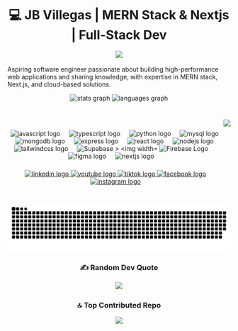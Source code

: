 <h1 align="center">💻 JB Villegas | MERN Stack & Nextjs | Full-Stack Dev</h1>
<p align="center">
  <a href="https://visitorbadge.io/status?path=johnbhd">
    <img src="https://api.visitorbadge.io/api/visitors?path=johnbhd&label=viewer&labelColor=%23697689&countColor=%23d9e3f0"/>
  </a>
</p>



Aspiring software engineer passionate about building high-performance web applications and sharing knowledge, with expertise in MERN stack, Next.js, and cloud-based solutions.

<div align="center">
  <img src="https://github-readme-stats.vercel.app/api?username=johnbhd&hide_title=false&hide_rank=false&show_icons=true&include_all_commits=true&count_private=true&disable_animations=false&theme=dracula&locale=en&hide_border=false" height="150" alt="stats graph"  />
  <img src="https://github-readme-stats.vercel.app/api/top-langs?username=johnbhd&locale=en&hide_title=false&layout=compact&card_width=320&langs_count=5&theme=dracula&hide_border=false" height="150" alt="languages graph"  />
</div>

###

<br clear="both">

<img align="right" height="150" src="https://media.giphy.com/media/qgQUggAC3Pfv687qPC/giphy.gif?cid=790b7611cya34av1rhkt594nt0dudl8e02c140wl8t8tg1y8&ep=v1_gifs_search&rid=giphy.gif&ct=g"  />

###

<div align="center" style="margin-right: 20px;">
  <img src="https://cdn.jsdelivr.net/gh/devicons/devicon/icons/javascript/javascript-original.svg" height="30" alt="javascript logo"  />
  <img width="12" />
  <img src="https://cdn.jsdelivr.net/gh/devicons/devicon/icons/typescript/typescript-original.svg" height="30" alt="typescript logo"  />
  <img width="12" />
  <img src="https://cdn.jsdelivr.net/gh/devicons/devicon/icons/python/python-original.svg" height="30" alt="python logo"  />
  <img width="12" />
  <img src="https://cdn.jsdelivr.net/gh/devicons/devicon/icons/mysql/mysql-original.svg" height="30" alt="mysql logo"  />
  <img width="12" />
  <img src="https://cdn.jsdelivr.net/gh/devicons/devicon/icons/mongodb/mongodb-original.svg" height="30" alt="mongodb logo"  />
  <img width="12" />
  <img src="https://cdn.jsdelivr.net/gh/devicons/devicon/icons/express/express-original.svg" height="30" alt="express logo" />
  <img width="12" />
  <img src="https://cdn.jsdelivr.net/gh/devicons/devicon/icons/react/react-original.svg" height="30" alt="react logo"  />
  <img width="12" />
  <img src="https://cdn.jsdelivr.net/gh/devicons/devicon/icons/nodejs/nodejs-original.svg" height="30" alt="nodejs logo"  />
  <img width="12" />
  <img src="https://cdn.jsdelivr.net/gh/devicons/devicon/icons/tailwindcss/tailwindcss-original-wordmark.svg" height="30" alt="tailwindcss logo"  />
  <img width="12" />
 <img src="https://cdn.jsdelivr.net/gh/devicons/devicon/icons/supabase/supabase-original.svg" height="30" alt="Supabase  >
  <img width="12" />
  <img src="https://cdn.jsdelivr.net/gh/devicons/devicon/icons/firebase/firebase-plain.svg" height="30" alt="Firebase Logo" >
  <img width="12" />
  <img src="https://cdn.jsdelivr.net/gh/devicons/devicon/icons/figma/figma-original.svg" height="30" alt="figma logo"  />
  <img width="12" />
  <img src="https://cdn.jsdelivr.net/gh/devicons/devicon/icons/nextjs/nextjs-original.svg" height="30" alt="nextjs logo"  />
    <img width="12" />
  <!--
<img src="https://cdn.jsdelivr.net/gh/devicons/devicon/icons/php/php-original.svg"  height="30" alt="PHP Logo" >
    <img width="12" />
<img src="https://cdn.jsdelivr.net/gh/devicons/devicon/icons/laravel/laravel-original.svg"  height="30" alt="Laravel Logo">
  <img width="12" />-->
</div>

###

<div align="center">
  <a href = "">
    <img src="https://img.shields.io/static/v1?message=LinkedIn&logo=LinkedIn&label=&color=0077B5&logoColor=white&labelColor=&style=for-the-badge" height="35" alt="linkedin logo" />
  </a>
  <a href="https://www.youtube.com/@JohnBenedictVillegas" target="_blank" rel="noopener noreferrer">
    <img src="https://img.shields.io/static/v1?message=Youtube&logo=youtube&label=&color=red&logoColor=white&labelColor=&style=for-the-badge" height="35" alt="youtube logo" />
  </a>
  <a href="https://www.tiktok.com/@jbvillegas935?is_from_webapp=1&sender_device=pc" target="_blank" rel="noopener noreferrer">
    <img src="https://img.shields.io/static/v1?message=Tiktok&logo=tiktok&label=&color=black&logoColor=white&labelColor=&style=for-the-badge" height="35" alt="tiktok logo" />
  </a>
  <a href = "">
     <img src="https://img.shields.io/static/v1?message=Facebook&logo=facebook&label=&color=1877F2&logoColor=white&labelColor=&style=for-the-badge" height="35" alt="facebook logo"  />  
  </a>
  <a href = "">
      <img src="https://img.shields.io/static/v1?message=Instagram&logo=instagram&label=&color=E4405F&logoColor=white&labelColor=&style=for-the-badge" height="35" alt="instagram logo"  />
  </a>
  <!--<a href="https://discordapp.com/users/jbvillegas19#1234" target="_blank" rel="noopener noreferrer">
      <img src="https://img.shields.io/static/v1?message=Discord&logo=discord&label=&color=7289DA&logoColor=white&labelColor=&style=for-the-badge" height="35" alt="discord logo" />
    </a>-->
  </div>

###

<br clear="both">
<div align="center">
  <picture>
    <source media="(prefers-color-scheme: dark)" srcset="https://raw.githubusercontent.com/platane/platane/output/github-contribution-grid-snake-dark.svg">
    <source media="(prefers-color-scheme: light)" srcset="https://raw.githubusercontent.com/platane/platane/output/github-contribution-grid-snake.svg">
    <img alt="github contribution grid snake animation" src="https://raw.githubusercontent.com/platane/platane/output/github-contribution-grid-snake.svg">
  </picture>
</div>
<div align="center">

###
<!--
# 📊 GitHub Stats:
![](https://github-readme-stats.vercel.app/api?username=johnbhd&theme=dark&hide_border=false&include_all_commits=true&count_private=false)<br/>
![](https://github-readme-streak-stats.herokuapp.com/?user=johnbhd&theme=dark&hide_border=false)<br/>
![](https://github-readme-stats.vercel.app/api/top-langs/?username=johnbhd&theme=dark&hide_border=false&include_all_commits=true&count_private=false&layout=compact)
-->
### ✍️ Random Dev Quote
![](https://quotes-github-readme.vercel.app/api?type=horizontal&theme=radical)

### 🔝 Top Contributed Repo
![](https://github-contributor-stats.vercel.app/api?username=johnbhd&limit=5&theme=radical&combine_all_yearly_contributions=true)

</div>
